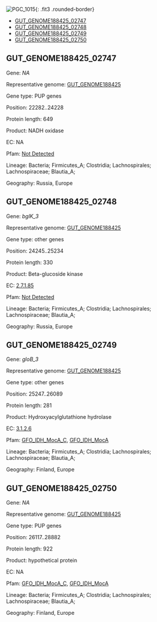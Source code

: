 ![PGC_1015](../static/images/Clusters_figure/PGC_1015.jpg){: .fit3 .rounded-border}

<ul id="myTab" class="nav nav-tabs">
  <li class="active">
        <a href="#tab1" data-toggle="tab">GUT_GENOME188425_02747</a>
  </li>
<li><a href="#tab2" data-toggle="tab">GUT_GENOME188425_02748</a></li>
<li><a href="#tab3" data-toggle="tab">GUT_GENOME188425_02749</a></li>
<li><a href="#tab4" data-toggle="tab">GUT_GENOME188425_02750</a></li>
</ul>

<div id="myTabContent" class="tab-content">
  <div class="tab-pane fade in active" id="tab1">

<h2 id="GUT_GENOME188425_02747">GUT_GENOME188425_02747</h2>
<p>Gene: <em>NA</em>
<p>Representative genome: <a href="https://www.ebi.ac.uk/metagenomics/genomes/MGYG-HGUT-02966">GUT_GENOME188425</a></p>
<p>Gene type: PUP genes</p>
<p>Position: 22282..24228</p>
<p>Protein length: 649</p>
<p>Product: NADH oxidase</p>
<p>EC: NA</p>
<p>Pfam: <a href="http://pfam.xfam.org/family/Not Detected">Not Detected</a></p>

<p>Lineage: Bacteria; Firmicutes_A; Clostridia; Lachnospirales; Lachnospiraceae; Blautia_A; </p>
<p>Geography: Russia, Europe</p>
  </div>

  <div class="tab-pane fade" id="tab2">

<h2 id="GUT_GENOME188425_02748">GUT_GENOME188425_02748</h2>
<p>Gene: <em>bglK_3</em></p>
<p>Representative genome: <a href="https://www.ebi.ac.uk/metagenomics/genomes/MGYG-HGUT-02966">GUT_GENOME188425</a></p>
<p>Gene type: other genes</p>
<p>Position: 24245..25234</p>
<p>Protein length: 330</p>
<p>Product: Beta-glucoside kinase</p>
<p>EC: <a href="https://www.brenda-enzymes.org/enzyme.php?ecno=2.7.1.85">2.7.1.85</a></p>
<p>Pfam: <a href="http://pfam.xfam.org/family/Not Detected">Not Detected</a></p>

<p>Lineage: Bacteria; Firmicutes_A; Clostridia; Lachnospirales; Lachnospiraceae; Blautia_A; </p>
<p>Geography: Russia, Europe</p>

  </div>
  <div class="tab-pane fade" id="tab3">

<h2 id="GUT_GENOME188425_02749">GUT_GENOME188425_02749</h2>
<p>Gene: <em>gloB_3</em></p>
<p>Representative genome: <a href="https://www.ebi.ac.uk/metagenomics/genomes/MGYG-HGUT-02966">GUT_GENOME188425</a></p>
<p>Gene type: other genes</p>
<p>Position: 25247..26089</p>
<p>Protein length: 281</p>
<p>Product: Hydroxyacylglutathione hydrolase</p>
<p>EC: <a href="https://www.brenda-enzymes.org/enzyme.php?ecno=3.1.2.6">3.1.2.6</a></p>
<p>Pfam: <a href="http://pfam.xfam.org/family/GFO_IDH_MocA_C">GFO_IDH_MocA_C</a>, <a href="http://pfam.xfam.org/family/GFO_IDH_MocA">GFO_IDH_MocA</a></p>
<p>Lineage: Bacteria; Firmicutes_A; Clostridia; Lachnospirales; Lachnospiraceae; Blautia_A; </p>
<p>Geography: Finland, Europe</p>

  </div>
  <div class="tab-pane fade" id="tab4">

<h2 id="GUT_GENOME188425_02750">GUT_GENOME188425_02750</h2>
<p>Gene: <em>NA</em></p>
<p>Representative genome: <a href="https://www.ebi.ac.uk/metagenomics/genomes/MGYG-HGUT-02966">GUT_GENOME188425</a></p>
<p>Gene type: PUP genes</p>
<p>Position: 26117..28882</p>
<p>Protein length: 922</p>
<p>Product: hypothetical protein</p>
<p>EC: NA</p>
<p>Pfam: <a href="http://pfam.xfam.org/family/GFO_IDH_MocA_C">GFO_IDH_MocA_C</a>, <a href="http://pfam.xfam.org/family/GFO_IDH_MocA">GFO_IDH_MocA</a></p>
<p>Lineage: Bacteria; Firmicutes_A; Clostridia; Lachnospirales; Lachnospiraceae; Blautia_A; </p>
<p>Geography: Finland, Europe</p>

  </div>
</div>
